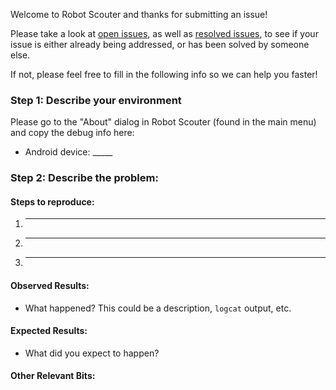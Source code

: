 Welcome to Robot Scouter and thanks for submitting an issue!

Please take a look at [open issues](https://github.com/SUPERCILEX/Robot-Scouter/issues), as well as [resolved issues](https://github.com/SUPERCILEX/Robot-Scouter/issues?q=is%3Aissue+is%3Aclosed), to see if your issue is either already being addressed, or has been solved by someone else.

If not, please feel free to fill in the following info so we can help you faster!

### Step 1: Describe your environment
Please go to the "About" dialog in Robot Scouter (found in the main menu) and copy the debug info here:
  * Android device: _____

### Step 2: Describe the problem:
#### Steps to reproduce:
  1. _____
  2. _____
  3. _____

#### Observed Results:
  * What happened? This could be a description, `logcat` output, etc.

#### Expected Results:
  * What did you expect to happen?

#### Other Relevant Bits:
